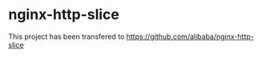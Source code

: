 nginx-http-slice
================

This project has been transfered to https://github.com/alibaba/nginx-http-slice